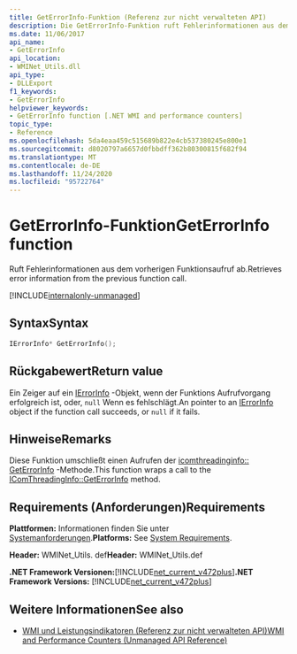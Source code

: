 ```yaml
---
title: GetErrorInfo-Funktion (Referenz zur nicht verwalteten API)
description: Die GetErrorInfo-Funktion ruft Fehlerinformationen aus dem vorherigen Funktions aufgerufenen ab.
ms.date: 11/06/2017
api_name:
- GetErrorInfo
api_location:
- WMINet_Utils.dll
api_type:
- DLLExport
f1_keywords:
- GetErrorInfo
helpviewer_keywords:
- GetErrorInfo function [.NET WMI and performance counters]
topic_type:
- Reference
ms.openlocfilehash: 5da4eaa459c515689b822e4cb537380245e800e1
ms.sourcegitcommit: d8020797a6657d0fbbdff362b80300815f682f94
ms.translationtype: MT
ms.contentlocale: de-DE
ms.lasthandoff: 11/24/2020
ms.locfileid: "95722764"
---
```

# <a name="geterrorinfo-function"></a><span data-ttu-id="2a6ce-103">GetErrorInfo-Funktion</span><span class="sxs-lookup"><span data-stu-id="2a6ce-103">GetErrorInfo function</span></span>

<span data-ttu-id="2a6ce-104">Ruft Fehlerinformationen aus dem vorherigen Funktionsaufruf ab.</span><span class="sxs-lookup"><span data-stu-id="2a6ce-104">Retrieves error information from the previous function call.</span></span>  
  
[!INCLUDE[internalonly-unmanaged](../../../../includes/internalonly-unmanaged.md)]
  
## <a name="syntax"></a><span data-ttu-id="2a6ce-105">Syntax</span><span class="sxs-lookup"><span data-stu-id="2a6ce-105">Syntax</span></span>  
  
```cpp  
IErrorInfo* GetErrorInfo();
```  

## <a name="return-value"></a><span data-ttu-id="2a6ce-106">Rückgabewert</span><span class="sxs-lookup"><span data-stu-id="2a6ce-106">Return value</span></span>

<span data-ttu-id="2a6ce-107">Ein Zeiger auf ein [IErrorInfo](/previous-versions/windows/desktop/api/oaidl/nn-oaidl-ierrorinfo) -Objekt, wenn der Funktions Aufrufvorgang erfolgreich ist, oder, `null` Wenn es fehlschlägt.</span><span class="sxs-lookup"><span data-stu-id="2a6ce-107">An pointer to an [IErrorInfo](/previous-versions/windows/desktop/api/oaidl/nn-oaidl-ierrorinfo) object if the function call succeeds, or `null` if it fails.</span></span>
  
## <a name="remarks"></a><span data-ttu-id="2a6ce-108">Hinweise</span><span class="sxs-lookup"><span data-stu-id="2a6ce-108">Remarks</span></span>

<span data-ttu-id="2a6ce-109">Diese Funktion umschließt einen Aufrufen der [icomthreadinginfo:: GetErrorInfo](/windows/desktop/api/objidlbase/nf-objidlbase-icomthreadinginfo-getcurrentapartmenttype) -Methode.</span><span class="sxs-lookup"><span data-stu-id="2a6ce-109">This function wraps a call to the [IComThreadingInfo::GetErrorInfo](/windows/desktop/api/objidlbase/nf-objidlbase-icomthreadinginfo-getcurrentapartmenttype) method.</span></span>

## <a name="requirements"></a><span data-ttu-id="2a6ce-110">Requirements (Anforderungen)</span><span class="sxs-lookup"><span data-stu-id="2a6ce-110">Requirements</span></span>  

 <span data-ttu-id="2a6ce-111">**Plattformen:** Informationen finden Sie unter [Systemanforderungen](../../get-started/system-requirements.md).</span><span class="sxs-lookup"><span data-stu-id="2a6ce-111">**Platforms:** See [System Requirements](../../get-started/system-requirements.md).</span></span>  
  
 <span data-ttu-id="2a6ce-112">**Header:** WMINet_Utils. def</span><span class="sxs-lookup"><span data-stu-id="2a6ce-112">**Header:** WMINet_Utils.def</span></span>  
  
 <span data-ttu-id="2a6ce-113">**.NET Framework Versionen:**[!INCLUDE[net_current_v472plus](../../../../includes/net-current-v472plus.md)]</span><span class="sxs-lookup"><span data-stu-id="2a6ce-113">**.NET Framework Versions:** [!INCLUDE[net_current_v472plus](../../../../includes/net-current-v472plus.md)]</span></span>  
  
## <a name="see-also"></a><span data-ttu-id="2a6ce-114">Weitere Informationen</span><span class="sxs-lookup"><span data-stu-id="2a6ce-114">See also</span></span>

- [<span data-ttu-id="2a6ce-115">WMI und Leistungsindikatoren (Referenz zur nicht verwalteten API)</span><span class="sxs-lookup"><span data-stu-id="2a6ce-115">WMI and Performance Counters (Unmanaged API Reference)</span></span>](index.md)
